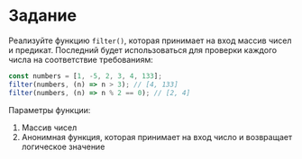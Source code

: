 # Задание
Реализуйте функцию `filter()`, которая принимает на вход массив чисел и предикат. Последний будет использоваться для проверки каждого числа на соответствие требованиям:
```ts
const numbers = [1, -5, 2, 3, 4, 133];
filter(numbers, (n) => n > 3); // [4, 133]
filter(numbers, (n) => n % 2 == 0); // [2, 4]
```
Параметры функции:
1. Массив чисел
2. Анонимная функция, которая принимает на вход число и возвращает логическое значение